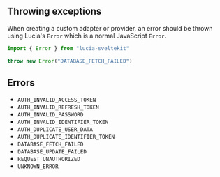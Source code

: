 ## Throwing exceptions

When creating a custom adapter or provider, an error should be thrown using Lucia's `Error` which is a normal JavaScript `Error`.

```ts
import { Error } from "lucia-sveltekit"

throw new Error("DATABASE_FETCH_FAILED")
```

## Errors

- `AUTH_INVALID_ACCESS_TOKEN`
- `AUTH_INVALID_REFRESH_TOKEN`
- `AUTH_INVALID_PASSWORD`
- `AUTH_INVALID_IDENTIFIER_TOKEN`
- `AUTH_DUPLICATE_USER_DATA`
- `AUTH_DUPLICATE_IDENTIFIER_TOKEN`
- `DATABASE_FETCH_FAILED`
- `DATABASE_UPDATE_FAILED`
- `REQUEST_UNAUTHORIZED`
- `UNKNOWN_ERROR`